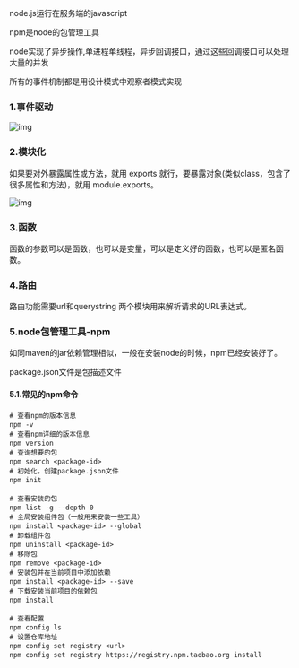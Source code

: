 node.js运行在服务端的javascript

npm是node的包管理工具

node实现了异步操作,单进程单线程，异步回调接口，通过这些回调接口可以处理大量的并发

所有的事件机制都是用设计模式中观察者模式实现

### 1.事件驱动

![img](..\..\image\node_event_loop.jpg)

### 2.模块化

如果要对外暴露属性或方法，就用 exports 就行，要暴露对象(类似class，包含了很多属性和方法)，就用 module.exports。

![img](..\..\image\nodejs-require.jpg)

### 3.函数

函数的参数可以是函数，也可以是变量，可以是定义好的函数，也可以是匿名函数。

### 4.路由

路由功能需要url和querystring 两个模块用来解析请求的URL表达式。

### 5.node包管理工具-npm

如同maven的jar依赖管理相似，一般在安装node的时候，npm已经安装好了。

package.json文件是包描述文件

#### 5.1.常见的npm命令

```shell
# 查看npm的版本信息
npm -v
# 查看npm详细的版本信息
npm version
# 查询想要的包
npm search <package-id>
# 初始化，创建package.json文件
npm init

# 查看安装的包
npm list -g --depth 0
# 全局安装组件包（一般用来安装一些工具）
npm install <package-id> --global
# 卸载组件包
npm uninstall <package-id>
# 移除包
npm remove <package-id>
# 安装包并在当前项目中添加依赖 
npm install <package-id> --save
# 下载安装当前项目的依赖包
npm install

# 查看配置
npm config ls
# 设置仓库地址 
npm config set registry <url>
npm config set registry https://registry.npm.taobao.org install
```





